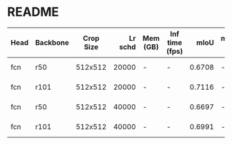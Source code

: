 # README
| Head | Backbone | Crop Size | Lr schd | Mem (GB) | Inf time (fps) |  mIoU  | mIoU(multi scale) |                                                                                                                                                                                 download                                                                                                                                                                                 |
|------|----------|-----------|--------:|----------|----------------|-------:|-------------------|--------------------------------------------------------------------------------------------------------------------------------------------------------------------------------------------------------------------------------------------------------------------------------------------------------------------------------------------------------------------------|
| fcn  | r50      | 512x512   |   20000 | -        | -              | 0.6708 | -                 | [model](https://open-mmlab.s3.ap-northeast-2.amazonaws.com/mmsegmentation/models/fcnnet/fcn_r50_512x512_20ki_voc12aug/fcn_r50_512x512_20ki_voc12aug_20200617_010715-d5bdc3db.pth) &#124; [log](https://open-mmlab.s3.ap-northeast-2.amazonaws.com/mmsegmentation/models/fcnnet/fcn_r50_512x512_20ki_voc12aug/fcn_r50_512x512_20ki_voc12aug-20200617_010715.log.json)     |
| fcn  | r101     | 512x512   |   20000 | -        | -              | 0.7116 | -                 | [model](https://open-mmlab.s3.ap-northeast-2.amazonaws.com/mmsegmentation/models/fcnnet/fcn_r101_512x512_20ki_voc12aug/fcn_r101_512x512_20ki_voc12aug_20200617_010842-9865b1a2.pth) &#124; [log](https://open-mmlab.s3.ap-northeast-2.amazonaws.com/mmsegmentation/models/fcnnet/fcn_r101_512x512_20ki_voc12aug/fcn_r101_512x512_20ki_voc12aug-20200617_010842.log.json) |
| fcn  | r50      | 512x512   |   40000 | -        | -              | 0.6697 | -                 | [model](https://open-mmlab.s3.ap-northeast-2.amazonaws.com/mmsegmentation/models/fcnnet/fcn_r50_512x512_40ki_voc12aug/fcn_r50_512x512_40ki_voc12aug_20200613_161222-45bed069.pth) &#124; [log](https://open-mmlab.s3.ap-northeast-2.amazonaws.com/mmsegmentation/models/fcnnet/fcn_r50_512x512_40ki_voc12aug/fcn_r50_512x512_40ki_voc12aug-20200613_161222.log.json)     |
| fcn  | r101     | 512x512   |   40000 | -        | -              | 0.6991 | -                 | [model](https://open-mmlab.s3.ap-northeast-2.amazonaws.com/mmsegmentation/models/fcnnet/fcn_r101_512x512_40ki_voc12aug/fcn_r101_512x512_40ki_voc12aug_20200613_161240-f1a0a597.pth) &#124; [log](https://open-mmlab.s3.ap-northeast-2.amazonaws.com/mmsegmentation/models/fcnnet/fcn_r101_512x512_40ki_voc12aug/fcn_r101_512x512_40ki_voc12aug-20200613_161240.log.json) |
